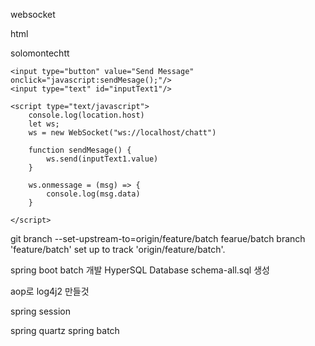 websocket


html 


<!DOCTYPE html>
<html lang="en">
<head>
    <meta charset="UTF-8">
    <meta name="viewport" content="width=device-width, initial-scale=1.0">
    <title>Document</title>
</head>
<body>
    <p>
        solomontechtt
    </p>

    <input type="button" value="Send Message" onclick="javascript:sendMesage();"/>
    <input type="text" id="inputText1"/>

    <script type="text/javascript">
        console.log(location.host)
        let ws;
        ws = new WebSocket("ws://localhost/chatt")

        function sendMesage() {
            ws.send(inputText1.value) 
        }

        ws.onmessage = (msg) => {
            console.log(msg.data)
        } 

    </script>
</body>
</html>


git branch --set-upstream-to=origin/feature/batch fearue/batch
branch 'feature/batch' set up to track 'origin/feature/batch'.


spring boot batch 개발 
HyperSQL Database
schema-all.sql 생성

aop로 log4j2 만들것

spring session 

spring quartz
spring batch


